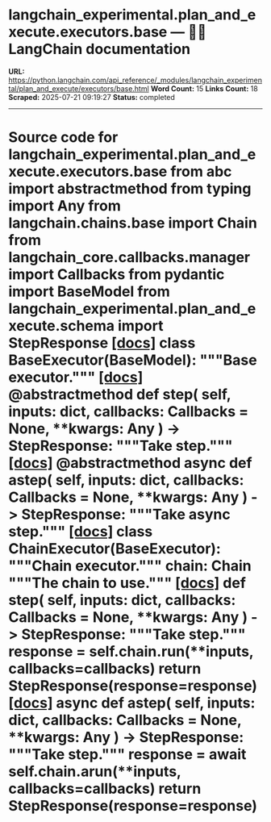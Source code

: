 # langchain_experimental.plan_and_execute.executors.base — 🦜🔗 LangChain  documentation

**URL:** https://python.langchain.com/api_reference/_modules/langchain_experimental/plan_and_execute/executors/base.html
**Word Count:** 15
**Links Count:** 18
**Scraped:** 2025-07-21 09:19:27
**Status:** completed

---

# Source code for langchain\_experimental.plan\_and\_execute.executors.base               from abc import abstractmethod     from typing import Any          from langchain.chains.base import Chain     from langchain_core.callbacks.manager import Callbacks     from pydantic import BaseModel          from langchain_experimental.plan_and_execute.schema import StepResponse                              [[docs]](https://python.langchain.com/api_reference/experimental/plan_and_execute/langchain_experimental.plan_and_execute.executors.base.BaseExecutor.html#langchain_experimental.plan_and_execute.executors.base.BaseExecutor)     class BaseExecutor(BaseModel):         """Base executor."""                         [[docs]](https://python.langchain.com/api_reference/experimental/plan_and_execute/langchain_experimental.plan_and_execute.executors.base.BaseExecutor.html#langchain_experimental.plan_and_execute.executors.base.BaseExecutor.step)         @abstractmethod         def step(             self, inputs: dict, callbacks: Callbacks = None, **kwargs: Any         ) -> StepResponse:             """Take step."""                                        [[docs]](https://python.langchain.com/api_reference/experimental/plan_and_execute/langchain_experimental.plan_and_execute.executors.base.BaseExecutor.html#langchain_experimental.plan_and_execute.executors.base.BaseExecutor.astep)         @abstractmethod         async def astep(             self, inputs: dict, callbacks: Callbacks = None, **kwargs: Any         ) -> StepResponse:             """Take async step."""                                                            [[docs]](https://python.langchain.com/api_reference/experimental/plan_and_execute/langchain_experimental.plan_and_execute.executors.base.ChainExecutor.html#langchain_experimental.plan_and_execute.executors.base.ChainExecutor)     class ChainExecutor(BaseExecutor):         """Chain executor."""              chain: Chain         """The chain to use."""                         [[docs]](https://python.langchain.com/api_reference/experimental/plan_and_execute/langchain_experimental.plan_and_execute.executors.base.ChainExecutor.html#langchain_experimental.plan_and_execute.executors.base.ChainExecutor.step)         def step(             self, inputs: dict, callbacks: Callbacks = None, **kwargs: Any         ) -> StepResponse:             """Take step."""             response = self.chain.run(**inputs, callbacks=callbacks)             return StepResponse(response=response)                                        [[docs]](https://python.langchain.com/api_reference/experimental/plan_and_execute/langchain_experimental.plan_and_execute.executors.base.ChainExecutor.html#langchain_experimental.plan_and_execute.executors.base.ChainExecutor.astep)         async def astep(             self, inputs: dict, callbacks: Callbacks = None, **kwargs: Any         ) -> StepResponse:             """Take step."""             response = await self.chain.arun(**inputs, callbacks=callbacks)             return StepResponse(response=response)